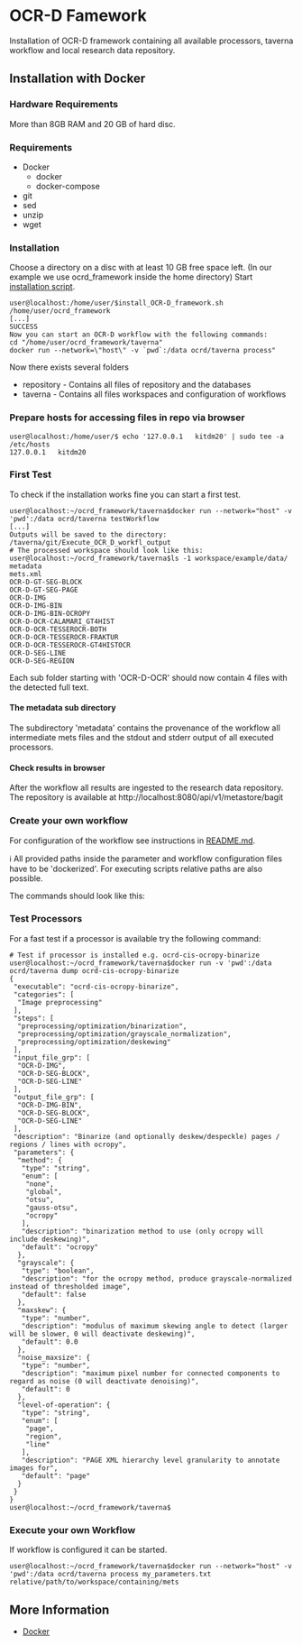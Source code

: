 # OCR-D Famework
Installation of OCR-D framework containing all available processors, taverna workflow and local research data repository.

## Installation with Docker
### Hardware Requirements
More than 8GB RAM and 20 GB of hard disc.

### Requirements
- Docker
  - docker
  - docker-compose
- git
- sed
- unzip
- wget

### Installation
Choose a directory on a disc with at least 10 GB free space left.
(In our example we use ocrd_framework inside the home directory)
Start [installation script](install_OCR-D_framework.sh).
```bash=bash
user@localhost:/home/user/$install_OCR-D_framework.sh /home/user/ocrd_framework
[...]
SUCCESS
Now you can start an OCR-D workflow with the following commands:
cd "/home/user/ocrd_framework/taverna"
docker run --network=\"host\" -v `pwd`:/data ocrd/taverna process"
```
Now there exists several folders
- repository - Contains all files of repository and the databases
- taverna - Contains all files workspaces and configuration of workflows

### Prepare hosts for accessing files in repo via browser
```bash=bash
user@localhost:/home/user/$ echo '127.0.0.1   kitdm20' | sudo tee -a /etc/hosts 
127.0.0.1   kitdm20
```

### First Test
To check if the installation works fine you can start a first test.
```bash=bash
user@localhost:~/ocrd_framework/taverna$docker run --network="host" -v 'pwd':/data ocrd/taverna testWorkflow
[...]
Outputs will be saved to the directory: /taverna/git/Execute_OCR_D_workfl_output
# The processed workspace should look like this:
user@localhost:~/ocrd_framework/taverna$ls -1 workspace/example/data/
metadata
mets.xml
OCR-D-GT-SEG-BLOCK
OCR-D-GT-SEG-PAGE
OCR-D-IMG
OCR-D-IMG-BIN
OCR-D-IMG-BIN-OCROPY
OCR-D-OCR-CALAMARI_GT4HIST
OCR-D-OCR-TESSEROCR-BOTH
OCR-D-OCR-TESSEROCR-FRAKTUR
OCR-D-OCR-TESSEROCR-GT4HISTOCR
OCR-D-SEG-LINE
OCR-D-SEG-REGION
```
Each sub folder starting with 'OCR-D-OCR' should now
contain 4 files with the detected full text.


#### The metadata sub directory
The subdirectory 'metadata' contains the provenance of the workflow all
intermediate mets files and the stdout and stderr output of all executed processors.

#### Check results in browser
After the workflow all results are ingested to the research data repository.
The repository is available at http://localhost:8080/api/v1/metastore/bagit

### Create your own workflow
For configuration of the workflow see instructions in [README.md](https://github.com/OCR-D/taverna_workflow/blob/master/README.MD).

:information_source: All provided paths inside the parameter and workflow configuration files have to be 'dockerized'. For executing scripts relative paths are also possible. 

The commands should look like this:
### Test Processors
For a fast test if a processor is available try the following command:
```bash=bash
# Test if processor is installed e.g. ocrd-cis-ocropy-binarize
user@localhost:~/ocrd_framework/taverna$docker run -v 'pwd':/data ocrd/taverna dump ocrd-cis-ocropy-binarize
{
 "executable": "ocrd-cis-ocropy-binarize",
 "categories": [
  "Image preprocessing"
 ],
 "steps": [
  "preprocessing/optimization/binarization",
  "preprocessing/optimization/grayscale_normalization",
  "preprocessing/optimization/deskewing"
 ],
 "input_file_grp": [
  "OCR-D-IMG",
  "OCR-D-SEG-BLOCK",
  "OCR-D-SEG-LINE"
 ],
 "output_file_grp": [
  "OCR-D-IMG-BIN",
  "OCR-D-SEG-BLOCK",
  "OCR-D-SEG-LINE"
 ],
 "description": "Binarize (and optionally deskew/despeckle) pages / regions / lines with ocropy",
 "parameters": {
  "method": {
   "type": "string",
   "enum": [
    "none",
    "global",
    "otsu",
    "gauss-otsu",
    "ocropy"
   ],
   "description": "binarization method to use (only ocropy will include deskewing)",
   "default": "ocropy"
  },
  "grayscale": {
   "type": "boolean",
   "description": "for the ocropy method, produce grayscale-normalized instead of thresholded image",
   "default": false
  },
  "maxskew": {
   "type": "number",
   "description": "modulus of maximum skewing angle to detect (larger will be slower, 0 will deactivate deskewing)",
   "default": 0.0
  },
  "noise_maxsize": {
   "type": "number",
   "description": "maximum pixel number for connected components to regard as noise (0 will deactivate denoising)",
   "default": 0
  },
  "level-of-operation": {
   "type": "string",
   "enum": [
    "page",
    "region",
    "line"
   ],
   "description": "PAGE XML hierarchy level granularity to annotate images for",
   "default": "page"
  }
 }
}
user@localhost:~/ocrd_framework/taverna$
```

### Execute your own Workflow
If workflow is configured it can be started.
```bash=bash
user@localhost:~/ocrd_framework/taverna$docker run --network="host" -v 'pwd':/data ocrd/taverna process my_parameters.txt relative/path/to/workspace/containing/mets
```



## More Information

* [Docker](https://www.docker.com/)

